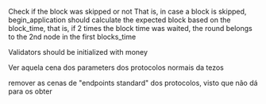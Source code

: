 Check if the block was skipped or not
That is, in case a block is skipped, begin_application should calculate the expected block based on the block_time, that is, if 2 times the block time was waited, the round belongs to the 2nd node in the first blocks_time

Validators should be initialized with money

Ver aquela cena dos parameters dos protocolos normais da tezos


remover as cenas de "endpoints standard" dos protocolos, visto que não dá para os obter
